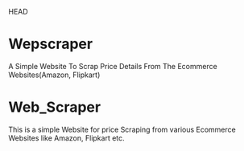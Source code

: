 HEAD
# Wepscraper
A Simple Website To Scrap Price Details From The Ecommerce Websites(Amazon, Flipkart)

# Web_Scraper
This is a simple Website for price Scraping from various Ecommerce Websites like Amazon, Flipkart etc. 

